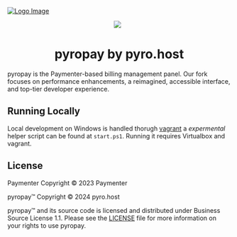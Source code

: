 [![Logo Image](https://i.imgur.com/Jkx8ZoV.png)](https://pay.pyro.host)

<p align="center">
 <a aria-label="Pyro logo" href="https://pyro.host"><img src="https://i.imgur.com/uvIy6cI.png"></a>
 <a aria-label="Join the Pyro community on Discord" href="https://discord.gg/fxeRFRbhQh?utm_source=pyropaygithubreadme&utm_medium=readme&utm_campaign=OSSLAUNCH&utm_id=OSSLAUNCH"><img alt="" src="https://i.imgur.com/qSfKisV.png"></a>
 <a aria-label="Licensed under Business Source License 1.1" href="https://github.com/pyrohost/pay/blob/main/LICENSE"><img alt="" src="https://i.imgur.com/DHx8Cz6.png"></a>
</p>

<h1 align="center">pyropay by pyro.host</h1>

pyropay is the Paymenter-based billing management panel. Our fork focuses on performance enhancements, a reimagined, accessible interface, and top-tier developer experience. 

## Running Locally
Local development on Windows is handled thorugh [vagrant](https://www.vagrantup.com/) a *expermental* helper script can be found at `start.ps1`. Running it requires Virtualbox and vagrant.
## License

Paymenter Copyright © 2023 Paymenter

pyropay™ Copyright © 2024 pyro.host

pyropay™ and its source code is licensed and distributed under Business Source License 1.1. Please see the [LICENSE](https://github.com/pyrohost/pay/blob/main/LICENSE) file for more information on your rights to use pyropay.
